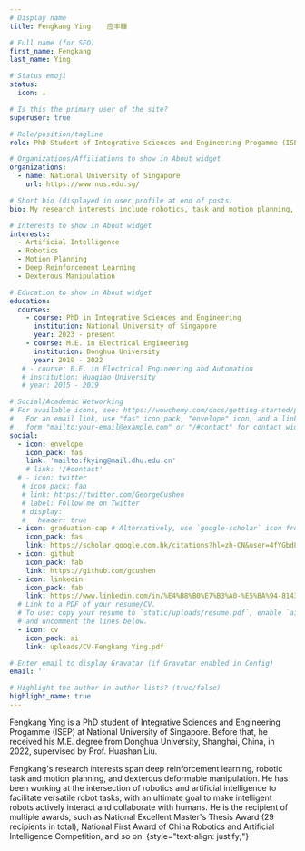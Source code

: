 ```yaml
---
# Display name
title: Fengkang Ying    应丰糠

# Full name (for SEO)
first_name: Fengkang
last_name: Ying

# Status emoji
status:
  icon: ☕️

# Is this the primary user of the site?
superuser: true

# Role/position/tagline
role: PhD Student of Integrative Sciences and Engineering Progamme (ISEP)

# Organizations/Affiliations to show in About widget
organizations:
  - name: National University of Singapore
    url: https://www.nus.edu.sg/

# Short bio (displayed in user profile at end of posts)
bio: My research interests include robotics, task and motion planning, and deep reinforcement learning.

# Interests to show in About widget
interests:
  - Artificial Intelligence
  - Robotics
  - Motion Planning
  - Deep Reinforcement Learning
  - Dexterous Manipulation

# Education to show in About widget
education:
  courses:
    - course: PhD in Integrative Sciences and Engineering
      institution: National University of Singapore
      year: 2023 - present
    - course: M.E. in Electrical Engineering
      institution: Donghua University
      year: 2019 - 2022
   # - course: B.E. in Electrical Engineering and Automation
   # institution: Huaqiao University
   # year: 2015 - 2019

# Social/Academic Networking
# For available icons, see: https://wowchemy.com/docs/getting-started/page-builder/#icons
#   For an email link, use "fas" icon pack, "envelope" icon, and a link in the
#   form "mailto:your-email@example.com" or "/#contact" for contact widget.
social:
  - icon: envelope
    icon_pack: fas
    link: 'mailto:fkying@mail.dhu.edu.cn'
    # link: '/#contact'
  # - icon: twitter
   # icon_pack: fab
   # link: https://twitter.com/GeorgeCushen
   # label: Follow me on Twitter
   # display:
   #   header: true
  - icon: graduation-cap # Alternatively, use `google-scholar` icon from `ai` icon pack
    icon_pack: fas
    link: https://scholar.google.com.hk/citations?hl=zh-CN&user=4fYGbd8AAAAJ
  - icon: github
    icon_pack: fab
    link: https://github.com/gcushen
  - icon: linkedin
    icon_pack: fab
    link: https://www.linkedin.com/in/%E4%B8%B0%E7%B3%A0-%E5%BA%94-8143aa273/
  # Link to a PDF of your resume/CV.
  # To use: copy your resume to `static/uploads/resume.pdf`, enable `ai` icons in `params.yaml`,
  # and uncomment the lines below.
  - icon: cv
    icon_pack: ai
    link: uploads/CV-Fengkang Ying.pdf

# Enter email to display Gravatar (if Gravatar enabled in Config)
email: ''

# Highlight the author in author lists? (true/false)
highlight_name: true
---
```


Fengkang Ying is a PhD student of Integrative Sciences and Engineering Progamme (ISEP) at National University of Singapore. Before that, he received his M.E. degree from Donghua University, Shanghai, China, in 2022, supervised by Prof. Huashan Liu.

Fengkang's research interests span deep reinforcement learning, robotic task and motion planning, and dexterous deformable manipulation. He has been working at the intersection of robotics and artificial intelligence to facilitate versatile robot tasks, with an ultimate goal to make intelligent robots actively interact and collaborate with humans. He is the recipient of multiple awards, such as National Excellent Master's Thesis Award (29 recipients in total), National First Award of China Robotics and Artificial Intelligence Competition, and so on.
{style="text-align: justify;"}
